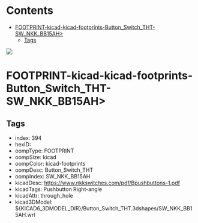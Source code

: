 



Contents
========

* [FOOTPRINT-kicad-kicad-footprints-Button_Switch_THT-SW_NKK_BB15AH>](#footprint-kicad-kicad-footprints-button_switch_tht-sw_nkk_bb15ah)
	* [Tags](#tags)
  
![][im]
# FOOTPRINT-kicad-kicad-footprints-Button_Switch_THT-SW_NKK_BB15AH>

## Tags

- index: 394
- hexID: 
- oompType: FOOTPRINT
- oompSize: kicad
- oompColor: kicad-footprints
- oompDesc: Button_Switch_THT
- oompIndex: SW_NKK_BB15AH
- kicadDesc: https://www.nkkswitches.com/pdf/Bpushbuttons-1.pdf
- kicadTags: Pushbutton Right-angle
- kicadAttr: through_hole
- kicad3DModel: ${KICAD6_3DMODEL_DIR}/Button_Switch_THT.3dshapes/SW_NKK_BB15AH.wrl



[im]: image.png
